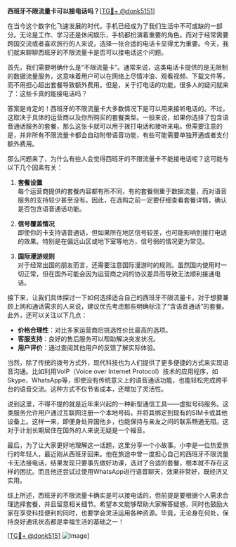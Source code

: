 **西班牙不限流量卡可以接电话吗？**[[TG💪+ @donk5151](https://t.me/s/donk5151)]

在当今这个数字化飞速发展的时代，手机已经成为了我们生活中不可或缺的一部分。无论是工作、学习还是休闲娱乐，手机都扮演着重要的角色。而对于经常需要跨国交流或者喜欢旅行的人来说，选择一张合适的电话卡显得尤为重要。今天，我们就来聊聊西班牙的不限流量卡是否可以接电话这个问题。

首先，我们需要明确什么是“不限流量卡”。通常来说，这类电话卡提供的是无限制的数据流量服务，这意味着用户可以在网络上尽情冲浪、观看视频、下载文件等，而不用担心超出套餐导致额外费用。但是，关于打电话的功能，很多人的疑问就来了：这些卡真的能接电话吗？

答案是肯定的！西班牙的不限流量卡大多数情况下是可以用来接听电话的。不过，这取决于具体的运营商以及你所购买的套餐类型。一般来说，如果你选择了包含语音通话服务的套餐，那么这张卡就可以用于拨打电话和接听来电。但需要注意的是，并非所有不限流量卡都会自动附带语音功能，有些可能需要单独开通或者支付额外费用。

那么问题来了，为什么有些人会觉得西班牙的不限流量卡不能接电话呢？这可能与以下几个因素有关：

1. **套餐设置**  
   每个运营商提供的套餐内容都有所不同，有的套餐侧重于数据流量，而对语音服务的支持较少甚至没有。因此，在选购之前一定要仔细查看套餐详情，确认是否包含语音通话功能。

2. **信号覆盖情况**  
 即使你的卡支持语音通话，但如果所在地区信号较差，也可能影响到接打电话的效果。特别是在偏远山区或地下室等地方，信号弱的情况更为常见。

3. **国际漫游规则**  
 对于经常出国的朋友而言，还需要注意国际漫游时的规则。虽然国内使用时一切正常，但在国外可能会因为运营商之间的协议差异而导致无法顺利接通电话。

接下来，让我们具体探讨一下如何选择适合自己的西班牙不限流量卡。对于想要兼顾上网和通话需求的人来说，建议优先考虑那些明确标注了“含语音通话”的套餐。此外，还可以关注以下几点：

- **价格合理性**：对比多家运营商后挑选性价比最高的选项。
- **客服支持**：良好的售后服务可以帮助解决突发状况。
- **用户评价**：通过查阅其他用户的反馈了解实际体验。

当然，除了传统的拨号方式外，现代科技也为人们提供了更多便捷的方式来实现语音沟通。比如利用VoIP（Voice over Internet Protocol）技术的应用程序，如Skype、WhatsApp等，即使没有传统意义上的语音通话功能，也能轻松完成跨平台的语音交流。这种方式不仅节省成本，还增加了灵活性。

说到这里，不得不提的就是近年来兴起的一种新型通信工具——虚拟号码服务。这类服务允许用户通过互联网注册一个本地号码，并将其绑定到现有的SIM卡或其他设备上。这样一来，即便身处异国他乡，也能保持与亲友之间的联系畅通无阻。这对于计划长期居住在国外的人来说无疑是一个福音。

最后，为了让大家更好地理解这一话题，这里分享一个小故事。小李是一位热爱旅行的年轻人，最近刚从西班牙回来。他在旅途中曾一度担心自己的西班牙不限流量卡无法接电话，结果发现只要事先做好功课，选对了合适的套餐，根本就不存在这样的困扰。而且他还尝试过使用WhatsApp进行语音聊天，效果非常好，既经济又实用。

综上所述，西班牙的不限流量卡确实是可以接电话的，但前提是要根据个人需求合理选择套餐，并且留意相关细节。希望本文能够帮助大家解答疑惑，同时也鼓励大家在享受科技便利的同时，也要学会灵活运用各种资源。毕竟，无论身在何处，保持良好通讯状态都是幸福生活的基础之一！

[[TG💪+ @donk5151](https://t.me/s/donk5151) ![Image](https://i.postimg.cc/rwNCRYN7/Snipaste-2025-04-30-17-27-05.png)]
